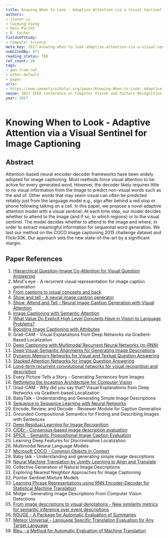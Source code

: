```yaml
---
title: Knowing When to Look - Adaptive Attention via a Visual Sentinel for Image Captioning
authors:
- Jiasen Lu
- Caiming Xiong
- Devi Parikh
- R. Socher
fieldsOfStudy:
- Computer Science
meta_key: 2017-knowing-when-to-look-adaptive-attention-via-a-visual-sentinel-for-image-captioning
numCitedBy: 971
reading_status: TBD
ref_count: 38
tags:
- gen-from-ref
- other-default
- paper
urls:
- https://www.semanticscholar.org/paper/Knowing-When-to-Look:-Adaptive-Attention-via-a-for-Lu-Xiong/9f4d7d622d1f7319cc511bfef661cd973e881a4c?sort=total-citations
venue: 2017 IEEE Conference on Computer Vision and Pattern Recognition (CVPR)
year: 2017
---
```


# Knowing When to Look - Adaptive Attention via a Visual Sentinel for Image Captioning

## Abstract

Attention-based neural encoder-decoder frameworks have been widely adopted for image captioning. Most methods force visual attention to be active for every generated word. However, the decoder likely requires little to no visual information from the image to predict non-visual words such as the and of. Other words that may seem visual can often be predicted reliably just from the language model e.g., sign after behind a red stop or phone following talking on a cell. In this paper, we propose a novel adaptive attention model with a visual sentinel. At each time step, our model decides whether to attend to the image (and if so, to which regions) or to the visual sentinel. The model decides whether to attend to the image and where, in order to extract meaningful information for sequential word generation. We test our method on the COCO image captioning 2015 challenge dataset and Flickr30K. Our approach sets the new state-of-the-art by a significant margin.

## Paper References

1. [Hierarchical Question-Image Co-Attention for Visual Question Answering](2016-hierarchical-question-image-co-attention-for-visual-question-answering)
2. Mind's eye - A recurrent visual representation for image caption generation
3. [From captions to visual concepts and back](2015-from-captions-to-visual-concepts-and-back)
4. [Show and tell - A neural image caption generator](2015-show-and-tell-a-neural-image-caption-generator)
5. [Show, Attend and Tell - Neural Image Caption Generation with Visual Attention](2015-show-attend-and-tell-neural-image-caption-generation-with-visual-attention)
6. [Image Captioning with Semantic Attention](2016-image-captioning-with-semantic-attention)
7. [What Value Do Explicit High Level Concepts Have in Vision to Language Problems?](2016-what-value-do-explicit-high-level-concepts-have-in-vision-to-language-problems)
8. [Boosting Image Captioning with Attributes](2017-boosting-image-captioning-with-attributes)
9. Grad-CAM - Visual Explanations from Deep Networks via Gradient-Based Localization
10. [Deep Captioning with Multimodal Recurrent Neural Networks (m-RNN)](2015-deep-captioning-with-multimodal-recurrent-neural-networks-m-rnn)
11. [Deep Visual-Semantic Alignments for Generating Image Descriptions](2017-deep-visual-semantic-alignments-for-generating-image-descriptions)
12. [Dynamic Memory Networks for Visual and Textual Question Answering](2016-dynamic-memory-networks-for-visual-and-textual-question-answering)
13. [Stacked Attention Networks for Image Question Answering](2016-stacked-attention-networks-for-image-question-answering)
14. [Long-term recurrent convolutional networks for visual recognition and description](2015-long-term-recurrent-convolutional-networks-for-visual-recognition-and-description)
15. Every Picture Tells a Story - Generating Sentences from Images
16. [Rethinking the Inception Architecture for Computer Vision](2016-rethinking-the-inception-architecture-for-computer-vision)
17. Grad-CAM - Why did you say that? Visual Explanations from Deep Networks via Gradient-based Localization
18. BabyTalk - Understanding and Generating Simple Image Descriptions
19. [Sequence to Sequence Learning with Neural Networks](2014-sequence-to-sequence-learning-with-neural-networks)
20. Encode, Review, and Decode - Reviewer Module for Caption Generation
21. Grounded Compositional Semantics for Finding and Describing Images with Sentences
22. [Deep Residual Learning for Image Recognition](2015-resnet.md)
23. [CIDEr - Consensus-based image description evaluation](2015-cider-consensus-based-image-description-evaluation)
24. [SPICE - Semantic Propositional Image Caption Evaluation](2016-spice-semantic-propositional-image-caption-evaluation)
25. Learning Deep Features for Discriminative Localization
26. Multimodal Neural Language Models
27. [Microsoft COCO - Common Objects in Context](2014-microsoft-coco-common-objects-in-context)
28. Baby talk - Understanding and generating simple image descriptions
29. [Neural Machine Translation by Jointly Learning to Align and Translate](2015-neural-machine-translation-by-jointly-learning-to-align-and-translate)
30. Collective Generation of Natural Image Descriptions
31. Exploring Nearest Neighbor Approaches for Image Captioning
32. Pointer Sentinel Mixture Models
33. [Learning Phrase Representations using RNN Encoder-Decoder for Statistical Machine Translation](2014-learning-phrase-representations-using-rnn-encoder-decoder-for-statistical-machine-translation)
34. Midge - Generating Image Descriptions From Computer Vision Detections
35. [From image descriptions to visual denotations - New similarity metrics for semantic inference over event descriptions](2014-from-image-descriptions-to-visual-denotations-new-similarity-metrics-for-semantic-inference-over-event-descriptions)
36. [ROUGE - A Package for Automatic Evaluation of Summaries](2004-rouge-a-package-for-automatic-evaluation-of-summaries)
37. [Meteor Universal - Language Specific Translation Evaluation for Any Target Language](2014-meteor-universal-language-specific-translation-evaluation-for-any-target-language)
38. [Bleu - a Method for Automatic Evaluation of Machine Translation](2002-bleu-a-method-for-automatic-evaluation-of-machine-translation)
